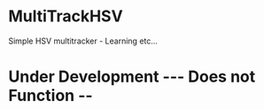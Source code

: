 # MultiTrackHSV
Simple HSV multitracker - Learning etc...

# Under Development --- Does not Function --
